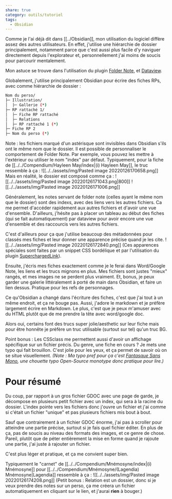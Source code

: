 ```yaml
---
share: true
category: outils/tutoriel
tags:
  - Obsidian
---
```



Comme je l'ai déjà dit dans [[../Obsidian]], mon utilisation du logiciel diffère assez des autres utilisateurs. 
En effet, j'utilise une hiérarchie de dossier principalement, notamment parce que c'est aussi plus facile d'y naviguer directement depuis l'explorateur et, personnellement j'ai moins de soucis pour parcourir mentalement.

Mon astuce se trouve dans l'utilisation du plugin [Folder Note](https://github.com/aidenlx/alx-folder-note), et [Dataview](https://github.com/blacksmithgu/obsidian-dataview). 

Globalement, j'utilise principalement Obsidian pour écrire des fiches RPs, avec comme hiérarchie de dossier :
```sh
Nom du perso/
├─ Illustration/
│  ├─ Gallerie (*)
├─ RP rattaché 1/
│  ├─ Fiche RP rattaché
│  ├─ Relations
│  ├─ RP rattaché 1 (*)
├─ Fiche RP 2
├─ Nom du perso (*)
```

Note : les fichiers marqué d'un astérisque sont invisibles dans Obsidian s'ils ont le même nom que le dossier. Il est possible de personnaliser le comportement de Folder Note. Par exemple, vous pouvez les mettre à l'extérieur ou utiliser le nom "index" par défaut. 
Typiquement, pour la fiche de [[../../Compendium/Hayleen May/index|(i) Hayleen May]], le truc ressemble à ça :
![[../../assets/img/Pasted image 20220126170658.png]]
Mais en réalité, le dossier est composé comme ça :
![[../../assets/img/Pasted image 20220126171043.png|800]]
![[../../assets/img/Pasted image 20220126171006.png]]

Généralement, les notes servant de folder note (celles ayant le même nom que le dossier) sont des indexs, avec des liens vers les autres fichiers. Ca me permet d'accéder rapidement aux autres fichiers et d'avoir une vue d'ensemble. 
D'ailleurs, j'hésite pas à placer un tableau au début des fiches (qui se fait automatiquement) par dataview pour avoir encore une vue d'ensemble et des raccourcis vers les autres fichiers.

C'est d'ailleurs pour ça que j'utilise beaucoup des métadonnées pour classés mes fiches et leur donner une apparence précise quand je les cite. 
![[../../assets/img/Pasted image 20220126172840.png]]
(Ces apparences spéciales sont faites par un snippet CSS bordélique et par l'utilisation du plugin [SuperchargedLink](https://github.com/mdelobelle/obsidian_supercharged_links)). 

Ensuite, j'écris mes fiches exactement comme je le ferai dans Word/Google Note, les liens et les trucs mignons en plus. Mes fichiers sont justes "mieux" rangés, et mes images ne se perdent plus vraiment. Et, bonus, je peux garder une galerie littéralement à porté de main dans Obsidian, et faire un lien dessus. Pratique pour les refs de personnages.

Ce qu'Obsidian a changé dans l'écriture des fiches, c'est que j'ai tout à un même endroit, et ça ne bouge pas. Aussi, j'adore le markdown et je préfère largement écrire en Markdown. Le plus, c'est que je peux m'amuser avec du HTML plutôt que de me prendre la tête avec word/google doc.

Alors oui, certains font des trucs super jolie/aesthetic sur leur fiche mais pour être honnête je préfère un truc utilisable (surtout sur tel) qu'un truc BG.

Point bonus : Les CSSclass me permettent aussi d'avoir un affichage spécifique sur un fichier précis. Du genre, une fiche en cours ? Je mets une typo qui fait brouillon. C'est jolie pour les yeux, et ça permet de savoir où on se situe visuellement.
*(Note : Ma typo pref pour ça c'est [Fantasque Sans Mono](https://github.com/belluzj/fantasque-sans), une chouette typo Open-Source monotype donc pratique pour lire.)*

# Pour résumé
Du coup, par rapport à un gros fichier GDOC avec une page de garde, je décompose en plusieurs petit fichier avec un index, qui sera à la racine du dossier. L'index pointe vers les fichiers donc j'ouvre un fichier et j'ai comme si c'était un fichier "unique" et pas plusieurs fichiers mis bout à bout. 

Sauf que contrairement à un fichier GDOC énorme, j'ai pas à scroller pour atteindre une partie précise, surtout si je fais quel fichier éditer. En plus de ça, pas de soucis au niveau des formats des images, et ce genre de chose.
Pareil, plutôt que de péter entièrement la mise en forme quand je rajoute une partie, j'ai juste à rajouter un fichier. 

C'est plus léger et pratique, et ça me convient super bien. 

Typiquement le "carnet" de [[../../Compendium/Mnémosyne/index|(i) Mnémosyne]] pour [[../../Compendium/Mnémosyne/(Lagendia) Mnémosyne|Lagendia]] ressemble à ça :
![[../../assets/img/Pasted image 20220126174208.png]]
(Petit bonus : Relation est un dossier, donc si je veux prendre des notes sur un perso, ça me créera un fichier automatiquement en cliquant sur le lien, et j'aurai **rien** à bouger.)